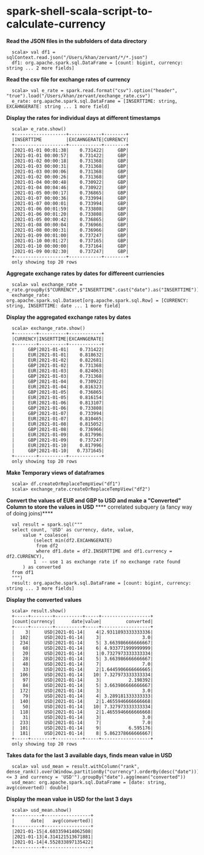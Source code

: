 # spark-shell-scala-script-to-calculate-currency

**Read the JSON files in the subfolders of data directory**
     
      scala> val df1 = sqlContext.read.json("/Users/khan/zervant/*/*.json")
      df1: org.apache.spark.sql.DataFrame = [count: bigint, currency: string ... 2 more fields]

**Read the csv file for exchange rates of currency**

      scala> val e_rate = spark.read.format("csv").option("header", "true").load("/Users/khan/zervant/exchange_rate.csv")
      e_rate: org.apache.spark.sql.DataFrame = [INSERTTIME: string, EXCAHNGERATE: string ... 1 more field]
      
**Display the rates for individual days at different timestamps**

      scala> e_rate.show()
      +-------------------+------------+--------+
      |INSERTTIME         |EXCAHNGERATE|CURRENCY|
      +-------------------+------------+--------+
      |2021-01-01 00:01:38|    0.731422|     GBP|
      |2021-01-01 00:00:57|    0.731422|     GBP|
      |2021-01-02 00:00:18|    0.731368|     GBP|
      |2021-01-03 00:00:31|    0.731368|     GBP|
      |2021-01-03 00:00:06|    0.731368|     GBP|
      |2021-01-02 00:00:26|    0.731368|     GBP|
      |2021-01-04 00:00:48|    0.730922|     GBP|
      |2021-01-04 00:04:46|    0.730922|     GBP|
      |2021-01-05 00:00:17|    0.736865|     GBP|
      |2021-01-07 00:00:36|    0.733994|     GBP|
      |2021-01-07 00:00:01|    0.733994|     GBP|
      |2021-01-06 00:01:59|    0.733808|     GBP|
      |2021-01-06 00:01:20|    0.733808|     GBP|
      |2021-01-05 00:00:42|    0.736865|     GBP|
      |2021-01-08 00:00:04|    0.736966|     GBP|
      |2021-01-08 00:00:31|    0.736966|     GBP|
      |2021-01-09 00:01:00|    0.737247|     GBP|
      |2021-01-10 00:01:27|    0.737165|     GBP|
      |2021-01-10 00:00:00|    0.737164|     GBP|
      |2021-01-09 00:02:30|    0.737247|     GBP|
      +-------------------+------------+--------+
      only showing top 20 rows
      
**Aggregate exchange rates by dates for differeent curriencies**

      scala> val exchange_rate = e_rate.groupBy($"CURRENCY",$"INSERTTIME".cast("date").as("INSERTTIME")).agg(mean("EXCAHNGERATE").alias("EXCAHNGERATE")).orderBy("INSERTTIME")
      exchange_rate: org.apache.spark.sql.Dataset[org.apache.spark.sql.Row] = [CURRENCY: string, INSERTTIME: date ... 1 more field]
  
**Display the aggregated exchange rates by dates**

      scala> exchange_rate.show()
      +--------+----------+------------+
      |CURRENCY|INSERTTIME|EXCAHNGERATE|
      +--------+----------+------------+
      |     GBP|2021-01-01|    0.731422|
      |     EUR|2021-01-01|    0.818632|
      |     EUR|2021-01-02|    0.822681|
      |     GBP|2021-01-02|    0.731368|
      |     EUR|2021-01-03|    0.824063|
      |     GBP|2021-01-03|    0.731368|
      |     GBP|2021-01-04|    0.730922|
      |     EUR|2021-01-04|    0.816323|
      |     GBP|2021-01-05|    0.736865|
      |     EUR|2021-01-05|    0.816154|
      |     EUR|2021-01-06|    0.813107|
      |     GBP|2021-01-06|    0.733808|
      |     GBP|2021-01-07|    0.733994|
      |     EUR|2021-01-07|    0.810465|
      |     EUR|2021-01-08|    0.815052|
      |     GBP|2021-01-08|    0.736966|
      |     EUR|2021-01-09|    0.817996|
      |     GBP|2021-01-09|    0.737247|
      |     EUR|2021-01-10|    0.817996|
      |     GBP|2021-01-10|   0.7371645|
      +--------+----------+------------+
      only showing top 20 rows
 
**Make Temporary views of dataframes**

      scala> df.createOrReplaceTempView("df1")
      scala> exchange_rate.createOrReplaceTempView("df2")
      
**Convert the values of EUR and GBP to USD and make a "Converted" Column to store the values in USD** 
**** correlated subquery (a fancy way of doing joins)****

      val result = spark.sql("""
      select count, 'USD' as currency, date, value,
          value * coalesce(
              (select min(df2.EXCAHNGERATE)
               from df2
               where df1.date = df2.INSERTTIME and df1.currency = df2.CURRENCY),
              1  -- use 1 as exchange rate if no exchange rate found
          ) as converted
      from df1
      """)
      result: org.apache.spark.sql.DataFrame = [count: bigint, currency: string ... 3 more fields]
 
 **Display the converted values**
 
      scala> result.show()
      +-----+--------+----------+-----+------------------+
      |count|currency|      date|value|         converted|
      +-----+--------+----------+-----+------------------+
      |    3|     USD|2021-01-14|    4|2.9311893333333336|
      |  102|     USD|2021-01-14|    3|               3.0|
      |  234|     USD|2021-01-14|    5| 3.663986666666667|
      |   68|     USD|2021-01-14|    6| 4.933771999999999|
      |   20|     USD|2021-01-14|    1|0.7327973333333334|
      |   28|     USD|2021-01-14|    5| 3.663986666666667|
      |   48|     USD|2021-01-14|    7|               7.0|
      |   33|     USD|2021-01-14|    2|1.6445906666666665|
      |  106|     USD|2021-01-14|   10| 7.327973333333334|
      |   97|     USD|2021-01-14|    3|          2.198392|
      |   84|     USD|2021-01-14|    5| 3.663986666666667|
      |  172|     USD|2021-01-14|    3|               3.0|
      |   79|     USD|2021-01-14|    4| 3.289181333333333|
      |  140|     USD|2021-01-14|    2|1.4655946666666668|
      |   50|     USD|2021-01-14|   10| 7.327973333333334|
      |  118|     USD|2021-01-14|    2|1.4655946666666668|
      |   31|     USD|2021-01-14|    3|               3.0|
      |  233|     USD|2021-01-14|    7|               7.0|
      |  101|     USD|2021-01-14|    9|          6.595176|
      |  181|     USD|2021-01-14|    8| 5.862378666666667|
      +-----+--------+----------+-----+------------------+
      only showing top 20 rows
      
 **Takes data for the last 3 available days, finds mean value in USD**
 
      scala> val usd_mean = result.withColumn("rank", dense_rank().over(Window.partitionBy("currency").orderBy(desc("date")))).filter("rank <= 3 and currency = 'USD'").groupBy("date").agg(mean("converted"))
      usd_mean: org.apache.spark.sql.DataFrame = [date: string, avg(converted): double]
  
 **Display the mean value in USD for the last 3 days**
 
      scala> usd_mean.show()
      +----------+-----------------+
      |      date|   avg(converted)|
      +----------+-----------------+
      |2021-01-15|4.603359414062508|
      |2021-01-13|4.314121513671881|
      |2021-01-14|4.552833897135422|
      +----------+-----------------+
      
      
      
      
